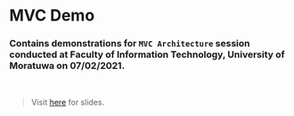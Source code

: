 # MVC Demo

### Contains demonstrations for `MVC Architecture` session conducted at Faculty of Information Technology, University of Moratuwa on 07/02/2021.

<br>

> Visit [here](https://speakerdeck.com/nishanc/mvc-architecture-in-software-development) for slides.